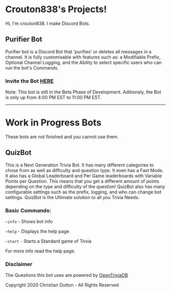 # Crouton838's Projects!
Hi, I'm crouton838. I make Discord Bots.


## Purifier Bot
Purifier bot is a Discord Bot that 'purifies' or deletes all messages in a channel. It is fully customisable with features such as: a Modifiable Prefix, Optional Channel Logging, and the Ability to select specific users who can run the bot's Commands.
### Invite the Bot [HERE](https://discord.com/api/oauth2/authorize?client_id=753409682005295184&permissions=8&scope=bot)
Note: This bot is still in the Beta Phase of Development. Aditionaly, the Bot is only up from 4:00 PM EST to 11:00 PM EST.

-----------------------------------------------------------------------------------

# Work in Progress Bots
These bots are not finished and you cannot use them.
## QuizBot
This is a Next Generation Trivia Bot. It has many different categories to chose from as well as difficulty and question type. It even has a Fast Mode. It also has a Global Leaderboard and Per Game leaderboards with Variable Points per Question. This means that you get a different amount of points depending on the type and difficulty of the question! QuizBot also has many configurable settings such as the prefix, logging, and who can change bot settings. QuizBot is the Ultimate solution to all you Trivia Needs. 
### Basic Commands:

`~info` - Shows bot info

`~help` - Displays the help page

`~start` - Starts a Standard game of Trivia

For more info read the help page.

### Disclaimer
The Questions this bot uses are powered by [OpenTriviaDB](opentdb.com)


Copyright 2020 Christian Dutton - All Rights Reserved
